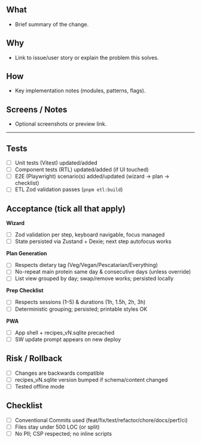 ## What

- Brief summary of the change.

## Why

- Link to issue/user story or explain the problem this solves.

## How

- Key implementation notes (modules, patterns, flags).

## Screens / Notes

- Optional screenshots or preview link.

---

## Tests

- [ ] Unit tests (Vitest) updated/added
- [ ] Component tests (RTL) updated/added (if UI touched)
- [ ] E2E (Playwright) scenario(s) added/updated (wizard → plan → checklist)
- [ ] ETL Zod validation passes (`pnpm etl:build`)

## Acceptance (tick all that apply)

**Wizard**

- [ ] Zod validation per step, keyboard navigable, focus managed
- [ ] State persisted via Zustand + Dexie; next step autofocus works

**Plan Generation**

- [ ] Respects dietary tag (Veg/Vegan/Pescatarian/Everything)
- [ ] No-repeat main protein same day & consecutive days (unless override)
- [ ] List view grouped by day; swap/remove works; persisted locally

**Prep Checklist**

- [ ] Respects sessions (1–5) & durations (1h, 1.5h, 2h, 3h)
- [ ] Deterministic grouping; persisted; printable styles OK

**PWA**

- [ ] App shell + recipes_vN.sqlite precached
- [ ] SW update prompt appears on new deploy

## Risk / Rollback

- [ ] Changes are backwards compatible
- [ ] recipes_vN.sqlite version bumped if schema/content changed
- [ ] Tested offline mode

## Checklist

- [ ] Conventional Commits used (feat/fix/test/refactor/chore/docs/perf/ci)
- [ ] Files stay under 500 LOC (or split)
- [ ] No PII; CSP respected; no inline scripts
